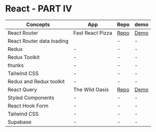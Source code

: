 # React - PART IV

<!-- ## React Router data loading, Redux, Redux Toolkit, thunks, Tailwind CSS

### Fast React Pizza

- [demo](demo)
- [repo](repo)

## React Query, Styled Components, React Hook Form, Supabase, professional application planning and development

### The Wild Oasis

- [demo](demo)
- [repo](repo) -->

| Concepts                  | App              | Repo                                                                                    | demo                                                                                    |
| ------------------------- | ---------------- | --------------------------------------------------------------------------------------- | --------------------------------------------------------------------------------------- |
| React Router              | Fast React Pizza | [Repo](https://github.com/genFD/react-part-IV-projects/tree/main/01-fast-react-pizza)   | [Demo](https://github.com/genFD/react-part-IV-projects/tree/main/01-fast-react-pizza)   |
| React Router data loading |                  | -                                                                                       | -                                                                                       |
| Redux                     | -                | -                                                                                       | -                                                                                       |
| Redux Toolkit             | -                | -                                                                                       | -                                                                                       |
| thunks                    | -                | -                                                                                       | -                                                                                       |
| Tailwind CSS              | -                | -                                                                                       | -                                                                                       |
| Redux and Redux toolkit   | -                | -                                                                                       | -                                                                                       |
| React Query               | The Wild Oasis   | [Repo](https://github.com/genFD/react-part-IV-projects/tree/main/02-The%20Wild%20Oasis) | [Demo](https://github.com/genFD/react-part-IV-projects/tree/main/02-The%20Wild%20Oasis) |
| Styled Components         | -                | -                                                                                       | -                                                                                       |
| React Hook Form           | -                | -                                                                                       | -                                                                                       |
| Tailwind CSS              | -                | -                                                                                       | -                                                                                       |
| Supabase                  | -                | -                                                                                       | -                                                                                       |
